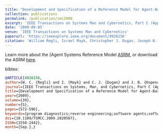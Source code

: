 ```yaml
---
title: "Development and Specification of a Reference Model for Agent-Based Systems"
collection: publications
permalink: /publication/smc2009
excerpt: 'IEEE Transactions on Systems Man and Cybernetics, Part C (Applications and Reviews)'
date: '2009-09-05'
venue: 'IEEE Transactions on Systems Man and Cybernetics'
paperurl: 'https://ieeexplore.ieee.org/document/4926156'
citation: 'William Regli, Israel Mayk, Christopher J. Dugan, Joseph B. Kopena, Robert N. Lass, Pragnesh Jay Modi, William M. Mongan, Jeff K. Salvage and Evan A. Sultanik. Development and Specification of a Reference Model for Agent-Based Systems.  IEEE Transactions on Systems, Man, and Cybernetics, September 2009.'
---
```


Learn more about the [Agent Systems Reference Model [ASRM](https://en.wikipedia.org/wiki/Agent_systems_reference_model), or download the ASRM [here](http://www.fipa.org/docs/ACIN-reference_model-v1a.pdf).

bibtex:
```bibtex
@ARTICLE{4926156,
author={W. C. {Regli} and I. {Mayk} and C. J. {Dugan} and J. B. {Kopena} and R. N. {Lass} and P. J. {Modi} and W. M. {Mongan} and J. K. {Salvage} and E. A. {Sultanik}},
journal={IEEE Transactions on Systems, Man, and Cybernetics, Part C (Applications and Reviews)},
title={Development and Specification of a Reference Model for Agent-Based Systems},
year={2009},
volume={39},
number={5},
pages={572-596},
keywords={program diagnostics;reverse engineering;software agents;software framework;agent based systems;software architecture;software systems;agent systems reference model;software reverse engineering;static analysis;dynamic analysis;Software systems;Software standards;Reverse engineering;Artificial intelligence;Computer science;Software architecture;Standards development;Intelligent agent;Software performance;Performance analysis;Agents;distributed artificial intelligence (AI);multiagent;reference model;reverse engineering;software engineering},
doi={10.1109/TSMCC.2009.2020507},
ISSN={1558-2442},
month={Sep.},}
```